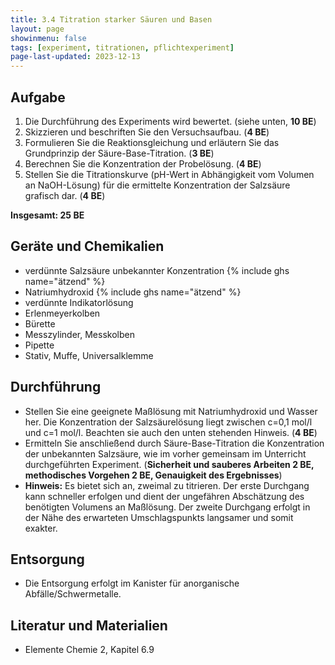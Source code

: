 ```yaml
---
title: 3.4 Titration starker Säuren und Basen
layout: page
showinmenu: false
tags: [experiment, titrationen, pflichtexperiment]
page-last-updated: 2023-12-13
---
```


## Aufgabe

1. Die Durchführung des Experiments wird bewertet. (siehe unten, **10 BE**)
2. Skizzieren und beschriften Sie den Versuchsaufbau. (**4 BE**)
3. Formulieren Sie die Reaktionsgleichung und erläutern Sie das Grundprinzip der Säure-Base-Titration. (**3 BE**)
4. Berechnen Sie die Konzentration der Probelösung. (**4 BE**)
5. Stellen Sie die Titrationskurve (pH-Wert in Abhängigkeit vom Volumen an NaOH-Lösung) für die ermittelte Konzentration der Salzsäure grafisch dar. (**4 BE**)

**Insgesamt: 25 BE**

## Geräte und Chemikalien

- verdünnte Salzsäure unbekannter Konzentration {% include ghs name="ätzend" %}
- Natriumhydroxid {% include ghs name="ätzend" %}
- verdünnte Indikatorlösung
- Erlenmeyerkolben
- Bürette
- Messzylinder, Messkolben
- Pipette
- Stativ, Muffe, Universalklemme

## Durchführung

- Stellen Sie eine geeignete Maßlösung mit Natriumhydroxid und Wasser her. Die Konzentration der Salzsäurelösung liegt zwischen c=0,1 mol/l und c=1 mol/l. Beachten sie auch den unten stehenden Hinweis. (**4 BE**)
- Ermitteln Sie anschließend durch Säure-Base-Titration die Konzentration der unbekannten Salzsäure, wie im vorher gemeinsam im Unterricht durchgeführten Experiment. (**Sicherheit und sauberes Arbeiten 2 BE, methodisches Vorgehen 2 BE, Genauigkeit des Ergebnisses**)
- **Hinweis:** Es bietet sich an, zweimal zu titrieren. Der erste Durchgang kann schneller erfolgen und dient der ungefähren Abschätzung des benötigten Volumens an Maßlösung. Der zweite Durchgang erfolgt in der Nähe des erwarteten Umschlagspunkts langsamer und somit exakter.

## Entsorgung

- Die Entsorgung erfolgt im Kanister für anorganische Abfälle/Schwermetalle.

## Literatur und Materialien

- Elemente Chemie 2, Kapitel 6.9
